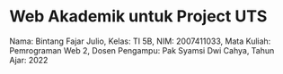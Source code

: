 # Web Akademik untuk Project UTS
Nama: Bintang Fajar Julio, Kelas: TI 5B, NIM: 2007411033, Mata Kuliah: Pemrograman Web 2, Dosen Pengampu: Pak Syamsi Dwi Cahya, Tahun Ajar: 2022
